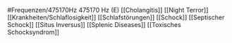 #Frequenzen/475170Hz
475170 Hz (E)
[[Cholangitis]]
[[Night Terror]]
[[Krankheiten/Schlaflosigkeit]]
[[Schlafstörungen]]
[[Schock]]
[[Septischer Schock]]
[[Situs Inversus]]
[[Splenic Diseases]]
[[Toxisches Schocksyndrom]]